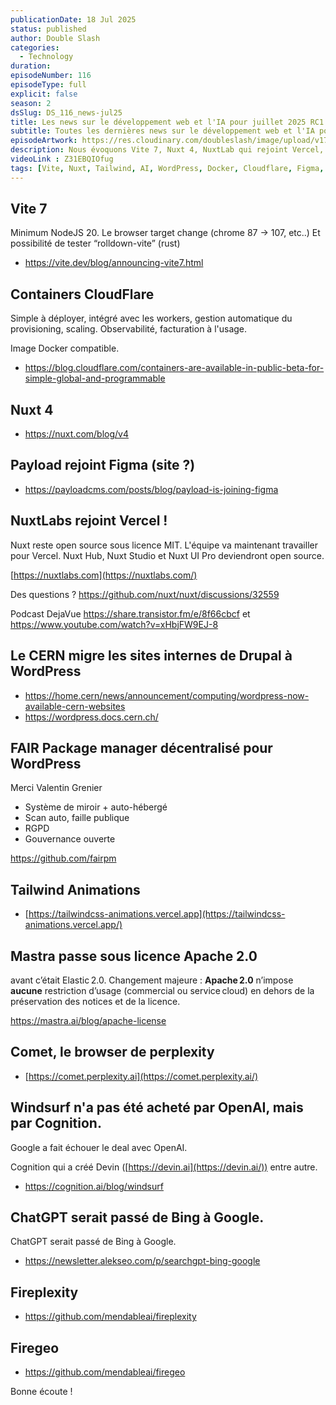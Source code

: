 ```yaml
---
publicationDate: 18 Jul 2025
status: published
author: Double Slash
categories:
  - Technology
duration:
episodeNumber: 116
episodeType: full
explicit: false
season: 2
dsSlug: DS_116_news-jul25
title: Les news sur le développement web et l'IA pour juillet 2025 RC1
subtitle: Toutes les dernières news sur le développement web et l'IA pour juillet 2025 RC1
episodeArtwork: https://res.cloudinary.com/doubleslash/image/upload/v1752845703/episode/ART_116_mzdjbh.png
description: Nous évoquons Vite 7, Nuxt 4, NuxtLab qui rejoint Vercel, Figma qui achète Payload, le CERN qui migre tous les sites de Drupal vers WordPress, un nouveau système de gestion des plugins pour WordPress, Comet, le navigateur de Perplexity, WindSurf qui finit finalement chez Cognition, et des outils open source de chez Firecrawl.
videoLink : Z31EBQIOfug
tags: [Vite, Nuxt, Tailwind, AI, WordPress, Docker, Cloudflare, Figma, Payload, NuxtLabs, Vercel, CERN, FAIR, Tailwind Animations, Mastra, Comet, Windsurf, Fireplexity, Firegeo]
---
```

## Vite 7

Minimum NodeJS 20. Le browser target change (chrome 87 → 107, etc..)
Et possibilité de tester “rolldown-vite” (rust)

- https://vite.dev/blog/announcing-vite7.html

## Containers CloudFlare

Simple à déployer, intégré avec les workers, gestion automatique du provisioning, scaling. Observabilité, facturation à l'usage.

Image Docker compatible.

- https://blog.cloudflare.com/containers-are-available-in-public-beta-for-simple-global-and-programmable

## Nuxt 4

- https://nuxt.com/blog/v4

## Payload rejoint Figma (site ?)

- https://payloadcms.com/posts/blog/payload-is-joining-figma


## NuxtLabs rejoint Vercel !

Nuxt reste open source sous licence MIT. L'équipe va maintenant travailler pour Vercel. Nuxt Hub, Nuxt Studio et Nuxt UI Pro deviendront open source.

[https://nuxtlabs.com](https://nuxtlabs.com/)

Des questions ? https://github.com/nuxt/nuxt/discussions/32559

Podcast DejaVue https://share.transistor.fm/e/8f66cbcf et https://www.youtube.com/watch?v=xHbjFW9EJ-8

## Le CERN migre les sites internes de Drupal à WordPress

- https://home.cern/news/announcement/computing/wordpress-now-available-cern-websites
- https://wordpress.docs.cern.ch/

## FAIR Package manager décentralisé pour WordPress

Merci Valentin Grenier

- Système de miroir + auto-hébergé
- Scan auto, faille publique
- RGPD
- Gouvernance ouverte

https://github.com/fairpm


## Tailwind Animations

- [https://tailwindcss-animations.vercel.app](https://tailwindcss-animations.vercel.app/)


## Mastra passe sous licence Apache 2.0

avant c’était Elastic 2.0. Changement majeure :
**Apache 2.0** n’impose **aucune** restriction d’usage (commercial ou service cloud) en dehors de la préservation des notices et de la licence.

https://mastra.ai/blog/apache-license

## Comet, le browser de perplexity

- [https://comet.perplexity.ai](https://comet.perplexity.ai/)

## Windsurf n'a pas été acheté par OpenAI, mais par Cognition.

Google a fait échouer le deal avec OpenAI.

Cognition qui a créé Devin ([https://devin.ai](https://devin.ai/)) entre autre.

- https://cognition.ai/blog/windsurf

## ChatGPT serait passé de Bing à Google.

ChatGPT serait passé de Bing à Google.

- https://newsletter.alekseo.com/p/searchgpt-bing-google

## Fireplexity

- https://github.com/mendableai/fireplexity

## Firegeo

- https://github.com/mendableai/firegeo

Bonne écoute !




